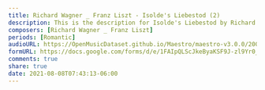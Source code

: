 ```yaml
---
title: Richard Wagner _ Franz Liszt - Isolde's Liebestod (2)
description: This is the description for Isolde's Liebestod by Richard Wagner _ Franz Liszt
composers: [Richard Wagner _ Franz Liszt]
periods: [Romantic]
audioURL: https://OpenMusicDataset.github.io/Maestro/maestro-v3.0.0/2009/MIDI-Unprocessed_17_R1_2009_01-03_ORIG_MID--AUDIO_17_R1_2009_17_R1_2009_02_WAV.midi
formURL: https://docs.google.com/forms/d/e/1FAIpQLScJkeByaKSF9J-zl9Yr0_Y5Y7mQVM5X_33qYMq61RBZBl-m7g/viewform
comments: true
share: true
date: 2021-08-08T07:43:13-06:00
---
```

